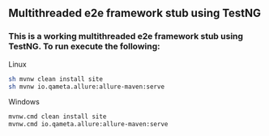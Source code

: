 ## Multithreaded e2e framework stub using TestNG

### This is a working multithreaded e2e framework stub using TestNG. To run execute the following:

Linux
```bash
sh mvnw clean install site
sh mvnw io.qameta.allure:allure-maven:serve
```
Windows
```bash
mvnw.cmd clean install site
mvnw.cmd io.qameta.allure:allure-maven:serve
```
